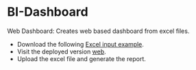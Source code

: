 # BI-Dashboard
Web Dashboard: Creates web based dashboard from excel files.
+ Download the following [Excel input example](https://github.com/glezma/BI-Dashboard/blob/master/no.xlsx).
+ Visit the deployed version [web](https://aleph-reporter.herokuapp.com/).
+ Upload the excel file and generate the report.


